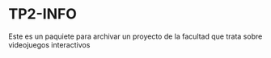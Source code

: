 # TP2-INFO
Este es un paquiete para archivar un proyecto de la facultad que trata sobre videojuegos interactivos
